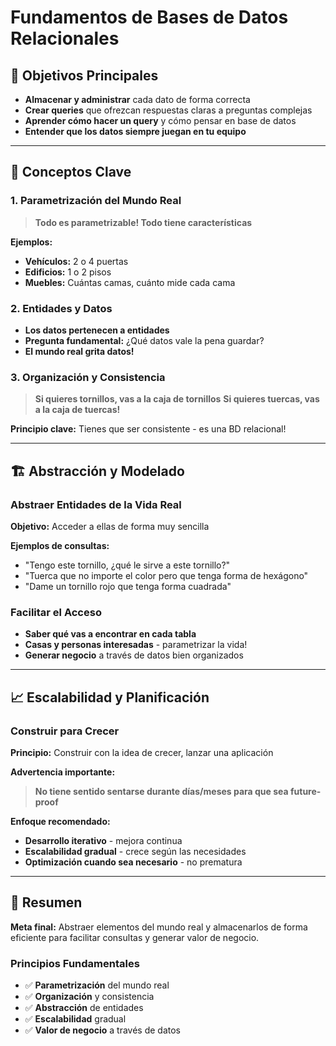 # Fundamentos de Bases de Datos Relacionales

## 🎯 Objetivos Principales

- **Almacenar y administrar** cada dato de forma correcta
- **Crear queries** que ofrezcan respuestas claras a preguntas complejas
- **Aprender cómo hacer un query** y cómo pensar en base de datos
- **Entender que los datos siempre juegan en tu equipo**

---

## 🔑 Conceptos Clave

### 1. Parametrización del Mundo Real

> **Todo es parametrizable! Todo tiene características**

**Ejemplos:**

- **Vehículos:** 2 o 4 puertas
- **Edificios:** 1 o 2 pisos  
- **Muebles:** Cuántas camas, cuánto mide cada cama

### 2. Entidades y Datos

- **Los datos pertenecen a entidades**
- **Pregunta fundamental:** ¿Qué datos vale la pena guardar?
- **El mundo real grita datos!**

### 3. Organización y Consistencia

> **Si quieres tornillos, vas a la caja de tornillos**
> **Si quieres tuercas, vas a la caja de tuercas!**

**Principio clave:** Tienes que ser consistente - es una BD relacional!

---

## 🏗️ Abstracción y Modelado

### Abstraer Entidades de la Vida Real

**Objetivo:** Acceder a ellas de forma muy sencilla

**Ejemplos de consultas:**

- "Tengo este tornillo, ¿qué le sirve a este tornillo?"
- "Tuerca que no importe el color pero que tenga forma de hexágono"
- "Dame un tornillo rojo que tenga forma cuadrada"

### Facilitar el Acceso

- **Saber qué vas a encontrar en cada tabla**
- **Casas y personas interesadas** - parametrizar la vida!
- **Generar negocio** a través de datos bien organizados

---

## 📈 Escalabilidad y Planificación

### Construir para Crecer

**Principio:** Construir con la idea de crecer, lanzar una aplicación

**Advertencia importante:**
> **No tiene sentido sentarse durante días/meses para que sea future-proof**

**Enfoque recomendado:**

- **Desarrollo iterativo** - mejora continua
- **Escalabilidad gradual** - crece según las necesidades
- **Optimización cuando sea necesario** - no prematura

---

## 🎯 Resumen

**Meta final:** Abstraer elementos del mundo real y almacenarlos de forma eficiente para facilitar consultas y generar valor de negocio.

### Principios Fundamentales

- ✅ **Parametrización** del mundo real
- ✅ **Organización** y consistencia
- ✅ **Abstracción** de entidades
- ✅ **Escalabilidad** gradual
- ✅ **Valor de negocio** a través de datos

